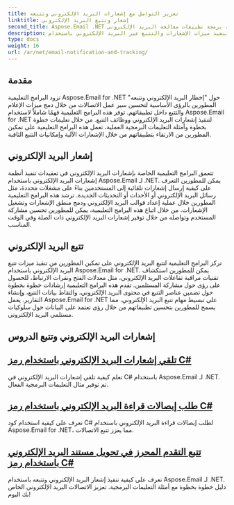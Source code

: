 ```yaml
---
title: تعزيز التواصل مع إشعارات البريد الإلكتروني وتتبعه
linktitle: إشعار وتتبع البريد الإلكتروني
second_title: Aspose.Email .NET واجهة برمجة تطبيقات معالجة البريد الإلكتروني
description: قم بتنفيذ ميزات الإشعارات والتتبع عبر البريد الإلكتروني باستخدام Aspose.Email لبرامج .NET التعليمية. قم بأتمتة الإشعارات واحصل على رؤى حول تفاعلات مستلمي البريد الإلكتروني.
type: docs
weight: 16
url: /ar/net/email-notification-and-tracking/
---
```


## مقدمة

تزود البرامج التعليمية Aspose.Email for .NET حول "إخطار البريد الإلكتروني وتتبعه" المطورين بالرؤى الأساسية لتحسين سير عمل الاتصالات من خلال دمج ميزات الإعلام والتتبع داخل تطبيقاتهم. توفر هذه البرامج التعليمية فهمًا شاملاً لاستخدام Aspose.Email for .NET لتنفيذ إشعارات البريد الإلكتروني ووظائف التتبع. من خلال تعليمات خطوة بخطوة وأمثلة التعليمات البرمجية العملية، تعمل هذه البرامج التعليمية على تمكين المطورين من الارتقاء بتطبيقاتهم من خلال الإشعارات الآلية وإمكانيات التتبع الثاقبة.

## إشعار البريد الإلكتروني

تتعمق البرامج التعليمية الخاصة بإشعارات البريد الإلكتروني في تعقيدات تنفيذ أنظمة إشعارات البريد الإلكتروني باستخدام Aspose.Email لـ .NET. يمكن للمطورين التعرف على كيفية إرسال إشعارات تلقائية إلى المستخدمين بناءً على مشغلات محددة، مثل رسائل البريد الإلكتروني أو الأحداث أو التحديثات الجديدة. ترشد هذه البرامج التعليمية المطورين خلال عملية إعداد قوالب البريد الإلكتروني ودمج منطق الإشعارات وتشغيل الإشعارات. من خلال اتباع هذه البرامج التعليمية، يمكن للمطورين تحسين مشاركة المستخدم وتواصله من خلال توفير إشعارات البريد الإلكتروني ذات الصلة وفي الوقت المناسب.

## تتبع البريد الإلكتروني

تركز البرامج التعليمية لتتبع البريد الإلكتروني على تمكين المطورين من تنفيذ ميزات تتبع البريد الإلكتروني باستخدام Aspose.Email for .NET. يمكن للمطورين استكشاف تقنيات مراقبة تفاعلات البريد الإلكتروني، مثل معدلات الفتح ونقرات الارتباط، للحصول على رؤى حول مشاركة المستلمين. تقدم هذه البرامج التعليمية إرشادات خطوة بخطوة حول تضمين عناصر التتبع في محتوى البريد الإلكتروني، والتقاط بيانات التتبع، وإنشاء التقارير. يعمل Aspose.Email for .NET على تبسيط مهام تتبع البريد الإلكتروني، مما يسمح للمطورين بتحسين تطبيقاتهم من خلال رؤى تعتمد على البيانات حول سلوكيات مستلمي البريد الإلكتروني.

## إشعارات البريد الإلكتروني وتتبع الدروس
## [تلقي إشعارات البريد الإلكتروني باستخدام رمز C#](./receiving-email-notifications-with-csharp-code/)
تعلم كيفية تلقي إشعارات البريد الإلكتروني في C# باستخدام Aspose.Email لـ .NET. تم توفير مثال التعليمات البرمجية الفعال.
## [طلب إيصالات قراءة البريد الإلكتروني باستخدام رمز C#](./requesting-email-read-receipts-using-csharp-code/)
تعرف على كيفية استخدام كود C# لطلب إيصالات قراءة البريد الإلكتروني باستخدام Aspose.Email for .NET، مما يعزز تتبع الاتصالات.
## [تتبع التقدم المحرز في تحويل مستند البريد الإلكتروني باستخدام رمز C#](./tracking-email-document-conversion-progress-with-csharp-code/)
تعرف على كيفية تنفيذ إشعار البريد الإلكتروني وتتبعه باستخدام Aspose.Email لـ .NET. دليل خطوة بخطوة مع أمثلة التعليمات البرمجية. تعزيز الاتصالات البريد الإلكتروني الخاص بك اليوم!